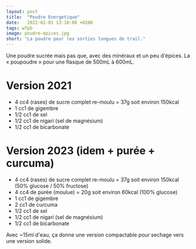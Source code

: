 ```yaml
---
layout: post
title:  "Poudre Energetique"
date:   2022-02-01 13:18:00 +0200
tags: wfpb
image: poudre-epices.jpg
short: "La poudre pour les sorties longues de trail."
---
```


Une poudre sucrée mais pas que, avec des minéraux et un peu d'épices.
La « poupoudre » pour une flasque de 500mL à 600mL.

# Version 2021

- 4 cc4 (rases) de sucre complet re-moulu = 37g soit environ 150kcal
- 1 cc1 de gigembre
- 1/2 cc1 de sel
- 1/2 cc1 de nigari (sel de magnésium)
- 1/2 cc1 de bicarbonate

# Version 2023 (idem + purée + curcuma)

- 4 cc4 (rases) de sucre complet re-moulu = 37g soit environ 150kcal  (50% glucose / 50% fructose)
- 4 cc4 de purée (moulue) = 20g soit environ 60kcal (100% glucose)
- 1 cc1 de gigembre
- 2 cc1 de curcuma
- 1/2 cc1 de sel
- 1/2 cc1 de nigari (sel de magnésium)
- 1/2 cc1 de bicarbonate

Avec ~15ml d'eau, ça donne une version compactable pour sechage vers une version solide.
